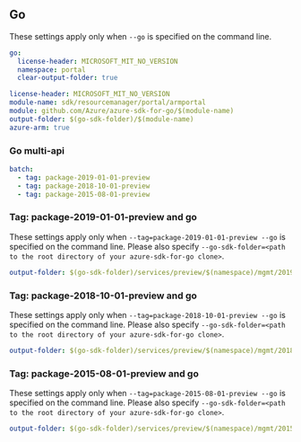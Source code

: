 ## Go

These settings apply only when `--go` is specified on the command line.

```yaml $(go) && !$(track2)
go:
  license-header: MICROSOFT_MIT_NO_VERSION
  namespace: portal
  clear-output-folder: true
```

``` yaml $(go) && $(track2)
license-header: MICROSOFT_MIT_NO_VERSION
module-name: sdk/resourcemanager/portal/armportal
module: github.com/Azure/azure-sdk-for-go/$(module-name)
output-folder: $(go-sdk-folder)/$(module-name)
azure-arm: true
```

### Go multi-api

``` yaml $(go) && $(multiapi)
batch:
  - tag: package-2019-01-01-preview
  - tag: package-2018-10-01-preview
  - tag: package-2015-08-01-preview
```

### Tag: package-2019-01-01-preview and go

These settings apply only when `--tag=package-2019-01-01-preview --go` is specified on the command line.
Please also specify `--go-sdk-folder=<path to the root directory of your azure-sdk-for-go clone>`.

```yaml $(tag) == 'package-2019-01-01-preview' && $(go)
output-folder: $(go-sdk-folder)/services/preview/$(namespace)/mgmt/2019-01-01-preview/$(namespace)
```

### Tag: package-2018-10-01-preview and go

These settings apply only when `--tag=package-2018-10-01-preview --go` is specified on the command line.
Please also specify `--go-sdk-folder=<path to the root directory of your azure-sdk-for-go clone>`.

```yaml $(tag) == 'package-2018-10-01-preview' && $(go)
output-folder: $(go-sdk-folder)/services/preview/$(namespace)/mgmt/2018-10-01-preview/$(namespace)
```

### Tag: package-2015-08-01-preview and go

These settings apply only when `--tag=package-2015-08-01-preview --go` is specified on the command line.
Please also specify `--go-sdk-folder=<path to the root directory of your azure-sdk-for-go clone>`.

```yaml $(tag) == 'package-2015-08-01-preview' && $(go)
output-folder: $(go-sdk-folder)/services/preview/$(namespace)/mgmt/2015-08-01-preview/$(namespace)
```